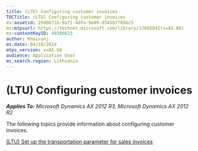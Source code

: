 ```yaml
---
title: (LTU) Configuring customer invoices
TOCTitle: (LTU) Configuring customer invoices
ms:assetid: 29d6671b-9af1-4dfa-9e09-d345bff05bc5
ms:mtpsurl: https://technet.microsoft.com/library/JJ665042(v=AX.60)
ms:contentKeyID: 49386623
author: Khairunj
ms.date: 04/18/2014
mtps_version: v=AX.60
audience: Application User
ms.search.region: Lithuania
---
```


# (LTU) Configuring customer invoices 


_**Applies To:** Microsoft Dynamics AX 2012 R3, Microsoft Dynamics AX 2012 R2_

The following topics provide information about configuring customer invoices.

[(LTU) Set up the transportation parameter for sales invoices](ltu-set-up-the-transportation-parameter-for-sales-invoices.md)

  


